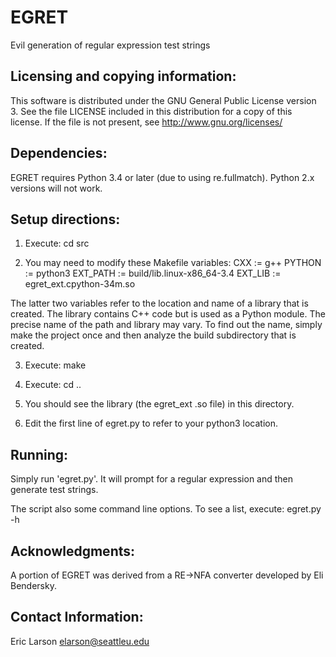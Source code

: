# EGRET
Evil generation of regular expression test strings

Licensing and copying information:
----------------------------------

This software is distributed under the GNU General Public License version 3.
See the file LICENSE included in this distribution for a copy of this license.
If the file is not present, see <http://www.gnu.org/licenses/>

Dependencies:
-------------
EGRET requires Python 3.4 or later (due to using re.fullmatch).
Python 2.x versions will not work.

Setup directions:
-----------------

1. Execute: cd src

2. You may need to modify these Makefile variables:
CXX      := g++
PYTHON   := python3
EXT_PATH := build/lib.linux-x86_64-3.4
EXT_LIB  := egret_ext.cpython-34m.so

The latter two variables refer to the location and name of a library that is created.
The library contains C++ code but is used as a Python module. The precise name of the
path and library may vary. To find out the name, simply make the project once and then
analyze the build subdirectory that is created.
 
3. Execute: make

4. Execute: cd ..

5. You should see the library (the egret_ext .so file) in this directory.

6. Edit the first line of egret.py to refer to your python3 location.

Running:
--------
Simply run 'egret.py'.  It will prompt for a regular expression and then generate
test strings.

The script also some command line options.  To see a list, execute: egret.py -h

Acknowledgments:
----------------
A portion of EGRET was derived from a RE->NFA converter developed by Eli Bendersky.

Contact Information:
--------------------
Eric Larson
elarson@seattleu.edu
